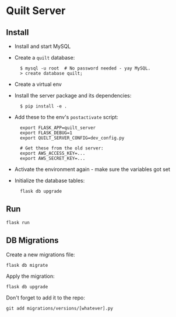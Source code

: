 # Quilt Server

## Install
* Install and start MySQL
* Create a `quilt` database:

        $ mysql -u root  # No password needed - yay MySQL.
        > create database quilt;

* Create a virtual env
* Install the server package and its dependencies:

        $ pip install -e .

* Add these to the env's `postactivate` script:

        export FLASK_APP=quilt_server
        export FLASK_DEBUG=1
        export QUILT_SERVER_CONFIG=dev_config.py

        # Get these from the old server:
        export AWS_ACCESS_KEY=...
        export AWS_SECRET_KEY=...

* Activate the environment again - make sure the variables got set
* Initialize the database tables:

        flask db upgrade

## Run

    flask run

## DB Migrations
Create a new migrations file:

    flask db migrate

Apply the migration:

    flask db upgrade

Don't forget to add it to the repo:

    git add migrations/versions/[whatever].py
